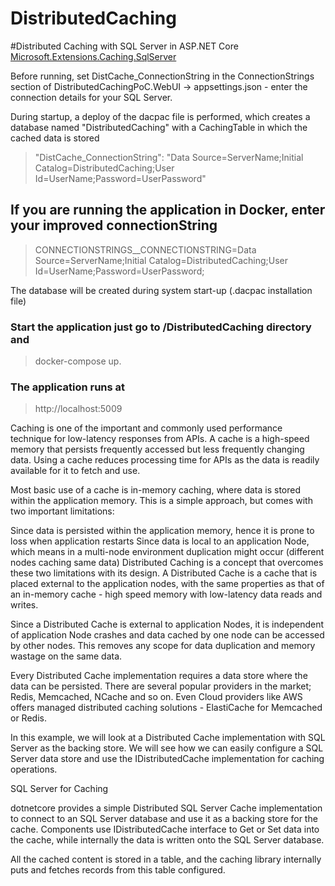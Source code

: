 # DistributedCaching
#Distributed Caching with SQL Server in ASP.NET Core
[Microsoft.Extensions.Caching.SqlServer](https://www.nuget.org/packages/Microsoft.Extensions.Caching.SqlServer/7.0.0-preview.2.22153.2)

Before running, set DistCache_ConnectionString in the ConnectionStrings section of DistributedCachingPoC.WebUI -> appsettings.json - enter the connection details for your SQL Server.

During startup, a deploy of the dacpac file is performed, which creates a database named "DistributedCaching" with a CachingTable in which the cached data is stored

> "DistCache_ConnectionString": "Data Source=ServerName;Initial Catalog=DistributedCaching;User Id=UserName;Password=UserPassword"

## If you are running the application in Docker, enter your improved connectionString 
> CONNECTIONSTRINGS__CONNECTIONSTRING=Data Source=ServerName;Initial Catalog=DistributedCaching;User Id=UserName;Password=UserPassword;

The database will be created during system start-up (.dacpac installation file)

### Start the application just go to /DistributedCaching directory and 
> docker-compose up. 
### The application runs at 
> http://localhost:5009

Caching is one of the important and commonly used performance technique for low-latency responses from APIs. A cache is a high-speed memory that persists frequently accessed but less frequently changing data. Using a cache reduces processing time for APIs as the data is readily available for it to fetch and use.

Most basic use of a cache is in-memory caching, where data is stored within the application memory.
This is a simple approach, but comes with two important limitations:

Since data is persisted within the application memory, hence it is prone to loss when application restarts
Since data is local to an application Node, which means in a multi-node environment duplication might occur (different nodes caching same data)
Distributed Caching is a concept that overcomes these two limitations with its design. A Distributed Cache is a cache that is placed external to the application nodes, with the same properties as that of an in-memory cache - high speed memory with low-latency data reads and writes.

Since a Distributed Cache is external to application Nodes, it is independent of application Node crashes and data cached by one node can be accessed by other nodes. This removes any scope for data duplication and memory wastage on the same data.

Every Distributed Cache implementation requires a data store where the data can be persisted. There are several popular providers in the market; Redis, Memcached, NCache and so on. Even Cloud providers like AWS offers managed distributed caching solutions - ElastiCache for Memcached or Redis.

In this example, we will look at a Distributed Cache implementation with SQL Server as the backing store. We will see how we can easily configure a SQL Server data store and use the IDistributedCache implementation for caching operations.

SQL Server for Caching

dotnetcore provides a simple Distributed SQL Server Cache implementation to connect to an SQL Server database and use it as a backing store for the cache. Components use IDistributedCache interface to Get or Set data into the cache, while internally the data is written onto the SQL Server database.

All the cached content is stored in a table, and the caching library internally puts and fetches records from this table configured.

